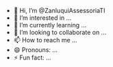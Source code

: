 - 👋 Hi, I’m @ZanluquiAssessoriaTI
- 👀 I’m interested in ...
- 🌱 I’m currently learning ...
- 💞️ I’m looking to collaborate on ...
- 📫 How to reach me ...
- 😄 Pronouns: ...
- ⚡ Fun fact: ...

<!---
ZanluquiAssessoriaTI/ZanluquiAssessoriaTI is a ✨ special ✨ repository because its `README.md` (this file) appears on your GitHub profile.
You can click the Preview link to take a look at your changes.
--->
